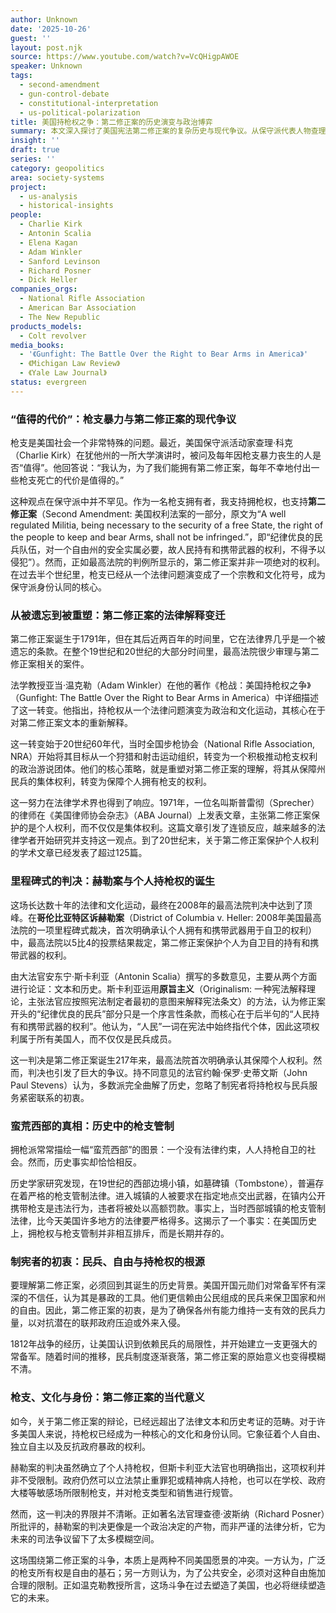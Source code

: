 ```yaml
---
author: Unknown
date: '2025-10-26'
guest: ''
layout: post.njk
source: https://www.youtube.com/watch?v=VcQHigpAWOE
speaker: Unknown
tags:
  - second-amendment
  - gun-control-debate
  - constitutional-interpretation
  - us-political-polarization
title: 美国持枪权之争：第二修正案的历史演变与政治博弈
summary: 本文深入探讨了美国宪法第二修正案的复杂历史与现代争议。从保守派代表人物查理·科克的“代价论”谈起，文章追溯了持枪权如何从一项被忽视的集体权利，经过数十年的法律和文化运动，演变为最高法院在“哥伦比亚特区诉赫勒案”中确立的个人权利。文章还剖析了“蛮荒西部”时期严格控枪的历史事实，揭示了持枪权在美国政治、社会和文化中的深刻烙印及其引发的持续博弈。
insight: ''
draft: true
series: ''
category: geopolitics
area: society-systems
project:
  - us-analysis
  - historical-insights
people:
  - Charlie Kirk
  - Antonin Scalia
  - Elena Kagan
  - Adam Winkler
  - Sanford Levinson
  - Richard Posner
  - Dick Heller
companies_orgs:
  - National Rifle Association
  - American Bar Association
  - The New Republic
products_models:
  - Colt revolver
media_books:
  - '《Gunfight: The Battle Over the Right to Bear Arms in America》'
  - 《Michigan Law Review》
  - 《Yale Law Journal》
status: evergreen
---
```

### “值得的代价”：枪支暴力与第二修正案的现代争议

枪支是美国社会一个非常特殊的问题。最近，美国保守派活动家查理·科克（Charlie Kirk）在犹他州的一所大学演讲时，被问及每年因枪支暴力丧生的人是否“值得”。他回答说：“我认为，为了我们能拥有第二修正案，每年不幸地付出一些枪支死亡的代价是值得的。”

这种观点在保守派中并不罕见。作为一名枪支拥有者，我支持拥枪权，也支持**第二修正案**（Second Amendment: 美国权利法案的一部分，原文为“A well regulated Militia, being necessary to the security of a free State, the right of the people to keep and bear Arms, shall not be infringed.”，即“纪律优良的民兵队伍，对一个自由州的安全实属必要，故人民持有和携带武器的权利，不得予以侵犯”）。然而，正如最高法院的判例所显示的，第二修正案并非一项绝对的权利。在过去半个世纪里，枪支已经从一个法律问题演变成了一个宗教和文化符号，成为保守派身份认同的核心。

### 从被遗忘到被重塑：第二修正案的法律解释变迁

第二修正案诞生于1791年，但在其后近两百年的时间里，它在法律界几乎是一个被遗忘的条款。在整个19世纪和20世纪的大部分时间里，最高法院很少审理与第二修正案相关的案件。

法学教授亚当·温克勒（Adam Winkler）在他的著作《枪战：美国持枪权之争》（Gunfight: The Battle Over the Right to Bear Arms in America）中详细描述了这一转变。他指出，持枪权从一个法律问题演变为政治和文化运动，其核心在于对第二修正案文本的重新解释。

这一转变始于20世纪60年代，当时全国步枪协会（National Rifle Association, NRA）开始将其目标从一个狩猎和射击运动组织，转变为一个积极推动枪支权利的政治游说团体。他们的核心策略，就是重塑对第二修正案的理解，将其从保障州民兵的集体权利，转变为保障个人拥有枪支的权利。

这一努力在法律学术界也得到了响应。1971年，一位名叫斯普雷彻（Sprecher）的律师在《美国律师协会杂志》（ABA Journal）上发表文章，主张第二修正案保护的是个人权利，而不仅仅是集体权利。这篇文章引发了连锁反应，越来越多的法律学者开始研究并支持这一观点。到了20世纪末，关于第二修正案保护个人权利的学术文章已经发表了超过125篇。

### 里程碑式的判决：赫勒案与个人持枪权的诞生

这场长达数十年的法律和文化运动，最终在2008年的最高法院判决中达到了顶峰。在**哥伦比亚特区诉赫勒案**（District of Columbia v. Heller: 2008年美国最高法院的一项里程碑式裁决，首次明确承认个人拥有和携带武器用于自卫的权利）中，最高法院以5比4的投票结果裁定，第二修正案保护个人为自卫目的持有和携带武器的权利。

由大法官安东宁·斯卡利亚（Antonin Scalia）撰写的多数意见，主要从两个方面进行论证：文本和历史。斯卡利亚运用**原旨主义**（Originalism: 一种宪法解释理论，主张法官应按照宪法制定者最初的意图来解释宪法条文）的方法，认为修正案开头的“纪律优良的民兵”部分只是一个序言性条款，而核心在于后半句的“人民持有和携带武器的权利”。他认为，“人民”一词在宪法中始终指代个体，因此这项权利属于所有美国人，而不仅仅是民兵成员。

这一判决是第二修正案诞生217年来，最高法院首次明确承认其保障个人权利。然而，判决也引发了巨大的争议。持不同意见的法官约翰·保罗·史蒂文斯（John Paul Stevens）认为，多数派完全曲解了历史，忽略了制宪者将持枪权与民兵服务紧密联系的初衷。

### 蛮荒西部的真相：历史中的枪支管制

拥枪派常常描绘一幅“蛮荒西部”的图景：一个没有法律约束，人人持枪自卫的社会。然而，历史事实却恰恰相反。

历史学家研究发现，在19世纪的西部边境小镇，如墓碑镇（Tombstone），普遍存在着严格的枪支管制法律。进入城镇的人被要求在指定地点交出武器，在镇内公开携带枪支是违法行为，违者将被处以高额罚款。事实上，当时西部城镇的枪支管制法律，比今天美国许多地方的法律要严格得多。这揭示了一个事实：在美国历史上，拥枪权与枪支管制并非相互排斥，而是长期并存的。

### 制宪者的初衷：民兵、自由与持枪权的根源

要理解第二修正案，必须回到其诞生的历史背景。美国开国元勋们对常备军怀有深深的不信任，认为其是暴政的工具。他们更信赖由公民组成的民兵来保卫国家和州的自由。因此，第二修正案的初衷，是为了确保各州有能力维持一支有效的民兵力量，以对抗潜在的联邦政府压迫或外来入侵。

1812年战争的经历，让美国认识到依赖民兵的局限性，并开始建立一支更强大的常备军。随着时间的推移，民兵制度逐渐衰落，第二修正案的原始意义也变得模糊不清。

### 枪支、文化与身份：第二修正案的当代意义

如今，关于第二修正案的辩论，已经远超出了法律文本和历史考证的范畴。对于许多美国人来说，持枪权已经成为一种核心的文化和身份认同。它象征着个人自由、独立自主以及反抗政府暴政的权利。

赫勒案的判决虽然确立了个人持枪权，但斯卡利亚大法官也明确指出，这项权利并非不受限制。政府仍然可以立法禁止重罪犯或精神病人持枪，也可以在学校、政府大楼等敏感场所限制枪支，并对枪支类型和销售进行规管。

然而，这一判决的界限并不清晰。正如著名法官理查德·波斯纳（Richard Posner）所批评的，赫勒案的判决更像是一个政治决定的产物，而非严谨的法律分析，它为未来的司法争议留下了太多模糊空间。

这场围绕第二修正案的斗争，本质上是两种不同美国愿景的冲突。一方认为，广泛的枪支所有权是自由的基石；另一方则认为，为了公共安全，必须对这种自由施加合理的限制。正如温克勒教授所言，这场斗争在过去塑造了美国，也必将继续塑造它的未来。